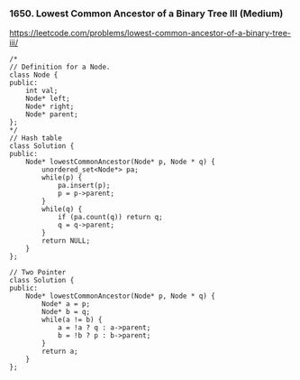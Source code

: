 ### 1650. Lowest Common Ancestor of a Binary Tree III (Medium)

https://leetcode.com/problems/lowest-common-ancestor-of-a-binary-tree-iii/

```
/*
// Definition for a Node.
class Node {
public:
    int val;
    Node* left;
    Node* right;
    Node* parent;
};
*/
// Hash table
class Solution {
public:
    Node* lowestCommonAncestor(Node* p, Node * q) {
        unordered_set<Node*> pa;
        while(p) {
            pa.insert(p);
            p = p->parent;
        }
        while(q) {
            if (pa.count(q)) return q;
            q = q->parent;
        }
        return NULL;
    }
};

// Two Pointer
class Solution {
public:
    Node* lowestCommonAncestor(Node* p, Node * q) {
        Node* a = p;
        Node* b = q;
        while(a != b) {
            a = !a ? q : a->parent;
            b = !b ? p : b->parent;
        }
        return a;
    }
};
```
